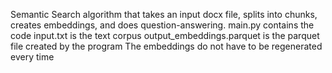 Semantic Search algorithm that takes an input docx file, splits into chunks, creates embeddings, and does question-answering. 
main.py contains the code 
input.txt is the text corpus
output_embeddings.parquet is the parquet file created by the program
The embeddings do not have to be regenerated every time
